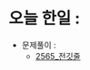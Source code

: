 # 오늘 한일 :
  - 문제풀이 :
    - [2565_전깃줄](https://github.com/SeungMin2001/TIL/blob/main/algorithm_list/2565_%EC%A0%84%EA%B9%83%EC%A4%84.md) 
  

